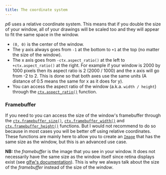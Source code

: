 ```yaml
---
title: The coordinate system
---
```


*p6* uses a relative coordinate system. This means that if you double the size of your window, all of your drawings will be scaled too and they will appear to fit the same space in the window.

- `(0, 0)` is the center of the window. 
- The y axis always goes from `-1` at the bottom to `+1` at the top (no matter the size of the window).
- The x axis goes from `-ctx.aspect_ratio()` at the left to `+ctx.aspect_ratio()` at the right. For example if your window is 2000 by 1000 pixels then its aspect ratio is 2 (2000 / 1000) and the x axis will go from -2 to 2. This is done so that both axes use the same units (A distance of 0.5 means the same for x as it does for y).
- You can access the aspect ratio of the window (a.k.a. `width / height`) through the [`ctx.aspect_ratio()`](../reference/window#aspect_ratio) function.

### Framebuffer

If you need to you can access the size of the window's framebuffer through the [`ctx.framebuffer_size()`](../reference/window#framebuffer_size), [`ctx.framebuffer_width()`](../reference/window#framebuffer_width) and [`ctx.framebuffer_height()`](../reference/window#framebuffer_height) functions. But I would not recommend to do so because in most cases you will be better off using relative coordinates. These functions are mainly here to allow you to create an [`Image`](../reference/Types/Image) that has the same size as the window, but this is an advanced use case.

**NB:** the *framebuffer* is the image that you see in your window. It does not necessarily have the same size as the window itself since retina displays exist (see [glfw's documentation](https://www.glfw.org/faq.html#43---why-is-my-output-in-the-lower-left-corner-of-the-window)). This is why we always talk about the size of the *framebuffer* instead of the size of the *window*.